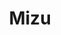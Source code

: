 ---
codehost: https://github.com/https://github.com/up9inc/mizu
logohandle: getmizuio
sort: mizu
title: Mizu
twitter: https://x.com/up9inc
website: https://getmizu.io/
---